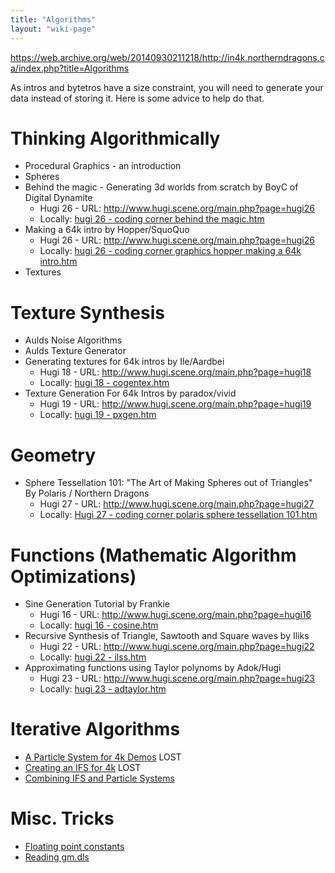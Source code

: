 ```yaml
---
title: "Algorithms"
layout: "wiki-page"
---
```


https://web.archive.org/web/20140930211218/http://in4k.northerndragons.ca/index.php?title=Algorithms

As intros and bytetros have a size constraint, you will need to generate your data instead of storing it.
Here is some advice to help do that.

# Thinking Algorithmically

* Procedural Graphics - an introduction
* Spheres
* Behind the magic - Generating 3d worlds from scratch by BoyC of Digital Dynamite
    * Hugi 26 - URL: http://www.hugi.scene.org/main.php?page=hugi26
    * Locally: [hugi 26 - coding corner behind the magic.htm]()
* Making a 64k intro by Hopper/SquoQuo
    * Hugi 26 - URL: http://www.hugi.scene.org/main.php?page=hugi26
    * Locally: [hugi 26 - coding corner graphics hopper making a 64k intro.htm]()
* Textures

# Texture Synthesis
* Aulds Noise Algorithms
* Aulds Texture Generator
* Generating textures for 64k intros by Ile/Aardbei
    * Hugi 18 - URL: http://www.hugi.scene.org/main.php?page=hugi18
    * Locally: [hugi 18 - cogentex.htm]()
* Texture Generation For 64k Intros by paradox/vivid
    * Hugi 19 - URL: http://www.hugi.scene.org/main.php?page=hugi19
    * Locally: [hugi 19 - pxgen.htm]()

# Geometry
* Sphere Tessellation 101: "The Art of Making Spheres out of Triangles" By Polaris / Northern Dragons
    * Hugi 27 - URL: http://www.hugi.scene.org/main.php?page=hugi27
    * Locally: [Hugi 27 - coding corner polaris sphere tessellation 101.htm](http://in4k.untergrund.net/html_articles/hugi_27_-_coding_corner_polaris_sphere_tessellation_101.htm)

# Functions (Mathematic Algorithm Optimizations)
* Sine Generation Tutorial by Frankie
    * Hugi 16 - URL: http://www.hugi.scene.org/main.php?page=hugi16
    * Locally: [hugi 16 - cosine.htm]()
* Recursive Synthesis of Triangle, Sawtooth and Square waves by Iliks
    * Hugi 22 - URL: http://www.hugi.scene.org/main.php?page=hugi22
    * Locally: [hugi 22 - ilss.htm]()
* Approximating functions using Taylor polynoms by Adok/Hugi
    * Hugi 23 - URL: http://www.hugi.scene.org/main.php?page=hugi23
    * Locally: [hugi 23 - adtaylor.htm]()

# Iterative Algorithms
* [A Particle System for 4k Demos](a-particle-system-for-4k-demos) LOST
* [Creating an IFS for 4k](creating-an-ifs-for-4k) LOST
* [Combining IFS and Particle Systems](combining-ifs-and-particle-systems)

# Misc. Tricks
* [Floating point constants](floating-point-constants)
* [Reading gm.dls](reading-gm.dls)
